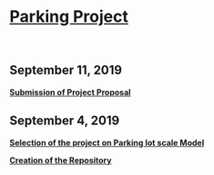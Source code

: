 <html>
  <head>
   <u> <h1> Parking Project  </h1> </u> <br>
      <h2> September 11, 2019 </h2>
   <b> <u> <p> Submission of Project Proposal  </p> </u> </b>
    <h2> September 4, 2019 </h2>
   <b> <u> <p> Selection of the project on Parking Iot scale Model  </p> 
  <p> Creation of the Repository </p> </u> </b>
  </head> 
    <body>
  </body>
  </html>
  
